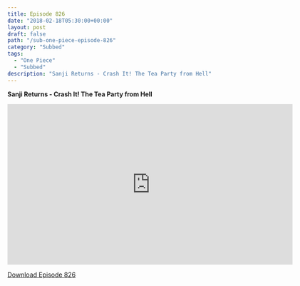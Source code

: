 ```yaml
---
title: Episode 826
date: "2018-02-18T05:30:00+00:00"
layout: post
draft: false
path: "/sub-one-piece-episode-826"
category: "Subbed"
tags:
  - "One Piece"
  - "Subbed"
description: "Sanji Returns - Crash It! The Tea Party from Hell"
---
```


**Sanji Returns - Crash It! The Tea Party from Hell**

<iframe width="640" height="360" src="https://www.rapidvideo.com/e/G6FRPH5Y0H" frameborder="0" marginwidth=0 marginheight=0 scrolling=no allowfullscreen></iframe>

<a href="http://ouo.io/qs/eCodkFEQ?s=https://rapidvid.to/d/https://www.rapidvideo.com/e/G6FRPH5Y0H">Download Episode 826</a>
